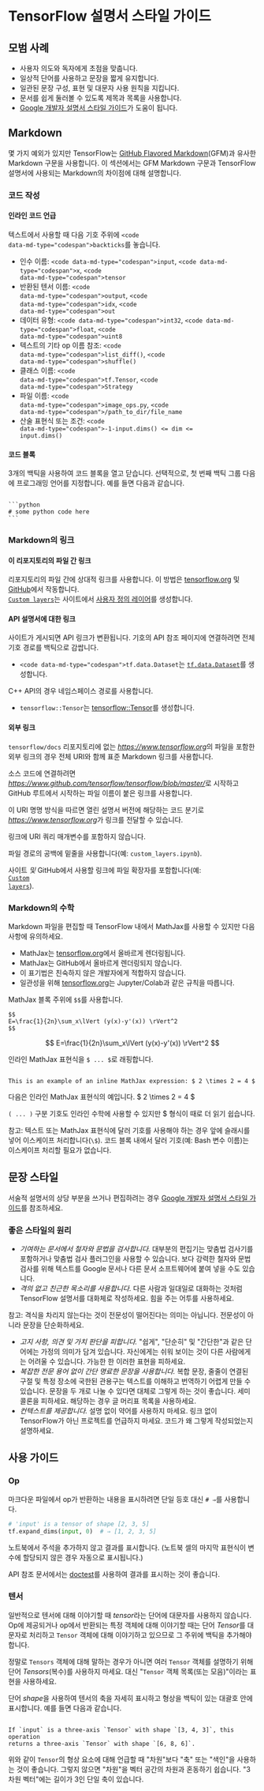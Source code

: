 # TensorFlow 설명서 스타일 가이드

## 모범 사례

- 사용자 의도와 독자에게 초점을 맞춥니다.
- 일상적 단어를 사용하고 문장을 짧게 유지합니다.
- 일관된 문장 구성, 표현 및 대문자 사용 원칙을 지킵니다.
- 문서를 쉽게 둘러볼 수 있도록 제목과 목록을 사용합니다.
- [Google 개발자 설명서 스타일 가이드](https://developers.google.com/style/highlights)가 도움이 됩니다.

## Markdown

몇 가지 예외가 있지만 TensorFlow는 [GitHub Flavored Markdown](https://guides.github.com/features/mastering-markdown/)(GFM)과 유사한 Markdown 구문을 사용합니다. 이 섹션에서는 GFM Markdown 구문과 TensorFlow 설명서에 사용되는 Markdown의 차이점에 대해 설명합니다.

### 코드 작성

#### 인라인 코드 언급

텍스트에서 사용할 때 다음 기호 주위에 <code>&lt;code data-md-type="codespan"&gt;backticks</code>를 놓습니다.

- 인수 이름: <code>&lt;code data-md-type="codespan"&gt;input</code>, <code>&lt;code data-md-type="codespan"&gt;x</code>, <code>&lt;code data-md-type="codespan"&gt;tensor</code>
- 반환된 텐서 이름: <code>&lt;code data-md-type="codespan"&gt;output</code>, <code>&lt;code data-md-type="codespan"&gt;idx</code>, <code>&lt;code data-md-type="codespan"&gt;out</code>
- 데이터 유형: <code>&lt;code data-md-type="codespan"&gt;int32</code>, <code>&lt;code data-md-type="codespan"&gt;float</code>, <code>&lt;code data-md-type="codespan"&gt;uint8</code>
- 텍스트의 기타 op 이름 참조: <code>&lt;code data-md-type="codespan"&gt;list_diff()</code>, <code>&lt;code data-md-type="codespan"&gt;shuffle()</code>
- 클래스 이름: <code>&lt;code data-md-type="codespan"&gt;tf.Tensor</code>, <code>&lt;code data-md-type="codespan"&gt;Strategy</code>
- 파일 이름: <code>&lt;code data-md-type="codespan"&gt;image_ops.py</code>, <code>&lt;code data-md-type="codespan"&gt;/path_to_dir/file_name</code>
- 산술 표현식 또는 조건: <code>&lt;code data-md-type="codespan"&gt;-1-input.dims() &lt;= dim &lt;= input.dims()</code>

#### 코드 블록

3개의 백틱을 사용하여 코드 블록을 열고 닫습니다. 선택적으로, 첫 번째 백틱 그룹 다음에 프로그래밍 언어를 지정합니다. 예를 들면 다음과 같습니다.

<pre><code>
```python
# some python code here
```</code></pre>

### Markdown의 링크

#### 이 리포지토리의 파일 간 링크

리포지토리의 파일 간에 상대적 링크를 사용합니다. 이 방법은 [tensorflow.org](https://www.tensorflow.org) 및 [GitHub](https://github.com/tensorflow/docs/tree/master/site/en)에서 작동합니다. <br> <code>[Custom layers](../tutorials/eager/custom_layers.ipynb)</code>는 사이트에서 [사용자 정의 레이어](https://www.tensorflow.org/tutorials/eager/custom_layers)를 생성합니다.

#### API 설명서에 대한 링크

사이트가 게시되면 API 링크가 변환됩니다. 기호의 API 참조 페이지에 연결하려면 전체 기호 경로를 백틱으로 감쌉니다.

- <code>&lt;code data-md-type="codespan"&gt;tf.data.Dataset</code>는 [`tf.data.Dataset`](https://www.tensorflow.org/api_docs/python/tf/data/Dataset)를 생성합니다.

C++ API의 경우 네임스페이스 경로를 사용합니다.

- `tensorflow::Tensor`는 [tensorflow::Tensor](https://www.tensorflow.org/api_docs/cc/class/tensorflow/tensor)를 생성합니다.

#### 외부 링크

`tensorflow/docs` 리포지토리에 없는 <var>https://www.tensorflow.org</var>의 파일을 포함한 외부 링크의 경우 전체 URI와 함께 표준 Markdown 링크를 사용합니다.

소스 코드에 연결하려면 <var>https://www.github.com/tensorflow/tensorflow/blob/master/</var>로 시작하고 GitHub 루트에서 시작하는 파일 이름이 붙은 링크를 사용합니다.

이 URI 명명 방식을 따르면 열린 설명서 버전에 해당하는 코드 분기로 <var>https://www.tensorflow.org</var>가 링크를 전달할 수 있습니다.

링크에 URI 쿼리 매개변수를 포함하지 않습니다.

파일 경로의 공백에 밑줄을 사용합니다(예: `custom_layers.ipynb`).

사이트 *및* GitHub에서 사용할 링크에 파일 확장자를 포함합니다(예: <br> <code>[Custom layers](../tutorials/eager/custom_layers.ipynb)</code>).

### Markdown의 수학

Markdown 파일을 편집할 때 TensorFlow 내에서 MathJax를 사용할 수 있지만 다음 사항에 유의하세요.

- MathJax는 [tensorflow.org](https://www.tensorflow.org)에서 올바르게 렌더링됩니다.
- MathJax는 GitHub에서 올바르게 렌더링되지 않습니다.
- 이 표기법은 친숙하지 않은 개발자에게 적합하지 않습니다.
- 일관성을 위해 [tensorflow.org](https://www.tensorflow.org)는 Jupyter/Colab과 같은 규칙을 따릅니다.

MathJax 블록 주위에 <code>$$</code>를 사용합니다.

<pre><code>$$
E=\frac{1}{2n}\sum_x\lVert (y(x)-y'(x)) \rVert^2
$$</code></pre>

$$ E=\frac{1}{2n}\sum_x\lVert (y(x)-y'(x)) \rVert^2 $$

인라인 MathJax 표현식을 <code>$ ... $</code>로 래핑합니다.

<pre><code>
This is an example of an inline MathJax expression: $ 2 \times 2 = 4 $</code></pre>

다음은 인라인 MathJax 표현식의 예입니다. $ 2 \times 2 = 4 $

<code>\( ... \)</code> 구분 기호도 인라인 수학에 사용할 수 있지만 $ 형식이 때로 더 읽기 쉽습니다.

참고: 텍스트 또는 MathJax 표현식에 달러 기호를 사용해야 하는 경우 앞에 슬래시를 넣어 이스케이프 처리합니다(`\$`). 코드 블록 내에서 달러 기호(예: Bash 변수 이름)는 이스케이프 처리할 필요가 없습니다.

## 문장 스타일

서술적 설명서의 상당 부분을 쓰거나 편집하려는 경우 [Google 개발자 설명서 스타일 가이드](https://developers.google.com/style/highlights)를 참조하세요.

### 좋은 스타일의 원리

- *기여하는 문서에서 철자와 문법을 검사합니다.* 대부분의 편집기는 맞춤법 검사기를 포함하거나 맞춤법 검사 플러그인을 사용할 수 있습니다. 보다 강력한 철자와 문법 검사를 위해 텍스트를 Google 문서나 다른 문서 소프트웨어에 붙여 넣을 수도 있습니다.
- *격의 없고 친근한 목소리를 사용합니다.* 다른 사람과 일대일로 대화하는 것처럼 TensorFlow 설명서를 대화체로 작성하세요. 힘을 주는 어투를 사용하세요.

참고: 격식을 차리지 않는다는 것이 전문성이 떨어진다는 의미는 아닙니다. 전문성이 아니라 문장을 단순화하세요.

- *고지 사항, 의견 및 가치 판단을 피합니다.* "쉽게", "단순히" 및 "간단한"과 같은 단어에는 가정의 의미가 담겨 있습니다. 자신에게는 쉬워 보이는 것이 다른 사람에게는 어려울 수 있습니다. 가능한 한 이러한 표현을 피하세요.
- *복잡한 전문 용어 없이 간단 명료한 문장을 사용합니다.* 복합 문장, 줄줄이 연결된 구절 및 특정 장소에 국한된 관용구는 텍스트를 이해하고 번역하기 어렵게 만들 수 있습니다. 문장을 두 개로 나눌 수 있다면 대체로 그렇게 하는 것이 좋습니다. 세미콜론을 피하세요. 해당하는 경우 글 머리표 목록을 사용하세요.
- *컨텍스트를 제공합니다.* 설명 없이 약어를 사용하지 마세요. 링크 없이 TensorFlow가 아닌 프로젝트를 언급하지 마세요. 코드가 왜 그렇게 작성되었는지 설명하세요.

## 사용 가이드

### Op

마크다운 파일에서 op가 반환하는 내용을 표시하려면 단일 등호 대신 `# ⇒`를 사용합니다.

```python
# 'input' is a tensor of shape [2, 3, 5]
tf.expand_dims(input, 0)  # ⇒ [1, 2, 3, 5]
```

노트북에서 주석을 추가하지 않고 결과를 표시합니다. (노트북 셀의 마지막 표현식이 변수에 할당되지 않은 경우 자동으로 표시됩니다.)

API 참조 문서에서는 [doctest](docs_ref.md#doctest)를 사용하여 결과를 표시하는 것이 좋습니다.

### 텐서

일반적으로 텐서에 대해 이야기할 때 *tensor*라는 단어에 대문자를 사용하지 않습니다. Op에 제공되거나 op에서 반환되는 특정 객체에 대해 이야기할 때는 단어 *Tensor*를 대문자로 처리하고 `Tensor` 객체에 대해 이야기하고 있으므로 그 주위에 백틱을 추가해야 합니다.

정말로 `Tensors` 객체에 대해 말하는 경우가 아니면 여러 `Tensor` 객체를 설명하기 위해 단어 *Tensors*(복수)를 사용하지 마세요. 대신 "`Tensor` 객체 목록(또는 모음)"이라는 표현을 사용하세요.

단어 *shape*을 사용하여 텐서의 축을 자세히 표시하고 형상을 백틱이 있는 대괄호 안에 표시합니다. 예를 들면 다음과 같습니다.

<pre><code>
If `input` is a three-axis `Tensor` with shape `[3, 4, 3]`, this operation
returns a three-axis `Tensor` with shape `[6, 8, 6]`.
</code></pre>

위와 같이 `Tensor`의 형상 요소에 대해 언급할 때 "차원"보다 "축" 또는 "색인"을 사용하는 것이 좋습니다. 그렇지 않으면 "차원"을 벡터 공간의 차원과 혼동하기 쉽습니다. "3차원 벡터"에는 길이가 3인 단일 축이 있습니다.
